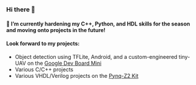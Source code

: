 ### Hi there 👋
#### 🔭 I’m currently hardening my C++, Python, and HDL skills for the season and moving onto projects in the future!
#### Look forward to my projects:
- Object detection using TFLite, Android, and a custom-engineered tiny-UAV on the [Google Dev Board Mini](https://coral.ai/products/dev-board-mini/)
- Various C/C++ projects
- Various VHDL/Verilog projects on the [Pynq-Z2 Kit](https://www.xilinx.com/support/university/xup-boards/XUPPYNQ-Z2.html)
<!--
**brunvj/brunvj** is a ✨ _special_ ✨ repository because its `README.md` (this file) appears on your GitHub profile.

Here are some ideas to get you started:


- 🌱 I’m currently learning ...
- 👯 I’m looking to collaborate on ...
- 🤔 I’m looking for help with ...
- 💬 Ask me about ...
- 📫 How to reach me: ...
- 😄 Pronouns: ...
- ⚡ Fun fact: ...
-->
